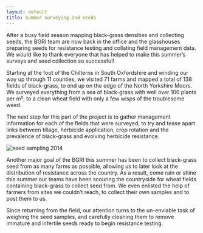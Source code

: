 ```yaml
---
layout: default
title: Summer surveying and seeds
---
```


After a busy field season mapping black-grass densities and collecting seeds, the BGRI team are now back in the office and the glasshouses preparing seeds for resistance testing and collating field management data. We would like to thank everyone that has helped to make this summer’s surveys and seed collection so successful!

Starting at the foot of the Chilterns in South Oxfordshire and winding our way up through 11 counties, we visited 71 farms and mapped a total of 138 fields of black-grass, to end up on the edge of the North Yorkshire Moors. We surveyed everything from a sea of black-grass with well over 100 plants per m², to a clean wheat field with only a few wisps of the troublesome weed.

The next step for this part of the project is to gather management information for each of the fields that were surveyed, to try and tease apart links between tillage, herbicide application, crop rotation and the prevalence of black-grass and evolving herbicide resistance.

<p><img src="C:\Users\Helen\Documents\GitHub\black-grass\assets\news\SeedSampling2014_s.jpg" class="img-responsive" alt="seed sampling 2014"></p>

Another major goal of the BGRI this summer has been to collect black-grass seed from as many farms as possible, allowing us to later look at the distribution of resistance across the country. As a result, come rain or shine this summer our teams have been scouring the countryside for wheat fields containing black-grass to collect seed from. We even enlisted the help of farmers from sites we couldn’t reach, to collect their own samples and to post them to us.

Since returning from the field, our attention turns to the un-enviable task of weighing the seed samples, and carefully cleaning them to remove immature and infertile seeds ready to begin resistance testing.